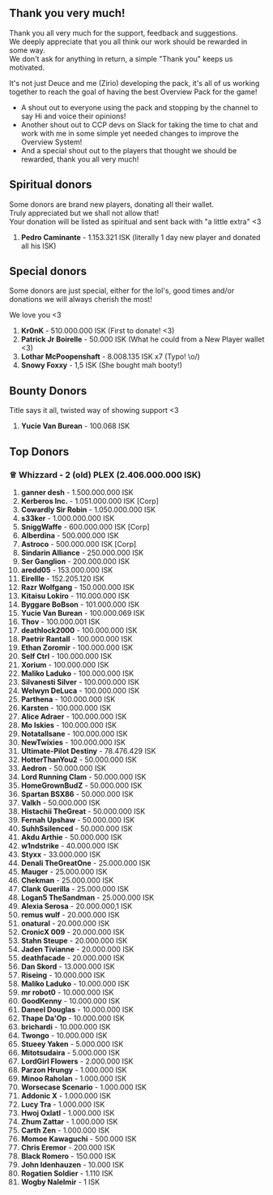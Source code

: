## Thank you very much!
Thank you all very much for the support, feedback and suggestions.  
We deeply appreciate that you all think our work should be rewarded in some way.   
We don't ask for anything in return, a simple "Thank you" keeps us motivated.    
  
It's not just Deuce and me (Zirio) developing the pack, it's all of us working together to reach the goal of having the best Overview Pack for the game!  
  
- A shout out to everyone using the pack and stopping by the channel to say Hi and voice their opinions!
- Another shout out to CCP devs on Slack for taking the time to chat and work with me in some simple yet needed changes to improve the Overview System!
- And a special shout out to the players that thought we should be rewarded, thank you all very much!

## Spiritual donors

Some donors are brand new players, donating all their wallet.  
Truly appreciated but we shall not allow that!  
Your donation will be listed as spiritual and sent back with "a little extra" <3

1. **Pedro Caminante** - 1.153.321 ISK (literally 1 day new player and donated all his ISK)

## Special donors

Some donors are just special, either for the lol's, good times and/or donations we will always cherish the most!  

We love you <3

1. **Kr0nK** - 510.000.000 ISK (First to donate! <3)
1. **Patrick Jr Boirelle** - 50.000 ISK (What he could from a New Player wallet <3)
1. **Lothar McPoopenshaft** - 8.008.135 ISK x7 (Typo! \o/)
1. **Snowy Foxxy** - 1,5 ISK (She bought mah booty!)

## Bounty Donors

Title says it all, twisted way of showing support <3

1. **Yucie Van Burean** - 100.068 ISK

## Top Donors

### ♕ **Whizzard** - 2 (old) PLEX (2.406.000.000 ISK)

1. **ganner desh** - 1.500.000.000 ISK
1. **Kerberos Inc.** - 1.051.000.000 ISK [Corp]
1. **Cowardly Sir Robin** - 1.050.000.000 ISK
1. **s33ker** - 1.000.000.000 ISK
1. **SniggWaffe** - 600.000.000 ISK [Corp]
1. **Alberdina** - 500.000.000 ISK
1. **Astroco** - 500.000.000 ISK [Corp]
1. **Sindarin Alliance** - 250.000.000 ISK
1. **Ser Ganglion** - 200.000.000 ISK
1. **aredd05** - 153.000.000 ISK
1. **Eirellle** - 152.205.120 ISK
1. **Razr Wolfgang** - 150.000.000 ISK
1. **Kitaisu Lokiro** - 110.000.000 ISK
1. **Byggare BoBson** - 101.000.000 ISK
1. **Yucie Van Burean** - 100.000.069 ISK
1. **Thov** - 100.000.001 ISK
1. **deathlock2000** - 100.000.000 ISK
1. **Paetrir Rantall** - 100.000.000 ISK
1. **Ethan Zoromir** - 100.000.000 ISK
1. **Self Ctrl** - 100.000.000 ISK
1. **Xorium** - 100.000.000 ISK
1. **Maliko Laduko** - 100.000.000 ISK
1. **Silvanesti Silver** - 100.000.000 ISK
1. **Welwyn DeLuca** - 100.000.000 ISK
1. **Parthena** - 100.000.000 ISK
1. **Karsten** - 100.000.000 ISK
1. **Alice Adraer** - 100.000.000 ISK
1. **Mo Iskies** - 100.000.000 ISK
1. **Notatallsane** - 100.000.000 ISK
1. **NewTwixies** - 100.000.000 ISK
1. **Ultimate-Pilot Destiny** - 78.476.429 ISK
1. **HotterThanYou2** - 50.000.000 ISK
1. **Aedron** - 50.000.000 ISK
1. **Lord Running Clam** - 50.000.000 ISK
1. **HomeGrownBudZ** - 50.000.000 ISK
1. **Spartan BSX86** - 50.000.000 ISK
1. **Valkh** - 50.000.000 ISK
1. **Histachii TheGreat** - 50.000.000 ISK
1. **Fernah Upshaw** - 50.000.000 ISK
1. **SuhhSsilenced** - 50.000.000 ISK
1. **Akdu Arthie** - 50.000.000 ISK
1. **w1ndstrike** - 40.000.000 ISK
1. **Styxx** - 33.000.000 ISK
1. **Denali TheGreatOne** - 25.000.000 ISK
1. **Mauger** - 25.000.000 ISK
1. **Chekman** - 25.000.000 ISK
1. **Clank Guerilla** - 25.000.000 ISK
1. **Logan5 TheSandman** - 25.000.000 ISK
1. **Alexia Serosa** - 20.000.000,1 ISK
1. **remus wulf** - 20.000.000 ISK
1. **onatural** - 20.000.000 ISK
1. **CronicX 009** - 20.000.000 ISK
1. **Stahn Steupe** - 20.000.000 ISK
1. **Jaden Tivianne** - 20.000.000 ISK
1. **deathfacade** - 20.000.000 ISK
1. **Dan Skord** - 13.000.000 ISK
1. **Riseing** - 10.000.000 ISK
1. **Maliko Laduko** - 10.000.000 ISK
1. **mr robot0** - 10.000.000 ISK
1. **GoodKenny** - 10.000.000 ISK
1. **Daneel Douglas** - 10.000.000 ISK
1. **Thape Da'Op** - 10.000.000 ISK
1. **brichardi** - 10.000.000 ISK
1. **Twongo** - 10.000.000 ISK
1. **Stueey Yaken** - 5.000.000 ISK
1. **Mitotsudaira** - 5.000.000 ISK
1. **LordGirl Flowers** - 2.000.000 ISK
1. **Parzon Hrungy** - 1.000.000 ISK
1. **Minoo Raholan** - 1.000.000 ISK
1. **Worsecase Scenario** - 1.000.000 ISK
1. **Addonic X** - 1.000.000 ISK
1. **Lucy Tra** - 1.000.000 ISK
1. **Hwoj Oxlatl** - 1.000.000 ISK
1. **Zhum Zattar** - 1.000.000 ISK
1. **Carth Zen** - 1.000.000 ISK
1. **Momoe Kawaguchi** - 500.000 ISK
1. **Chris Eremor** - 200.000 ISK
1. **Black Romero** - 150.000 ISK
1. **John Idenhauzen** - 10.000 ISK
1. **Rogatien Soldier** - 1.110 ISK
1. **Wogby Nalelmir** - 1 ISK
